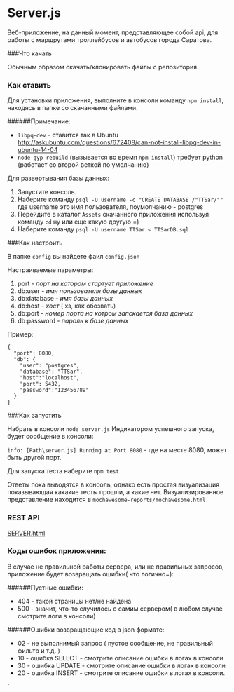 # Server.js
Веб-приложение, на данный момент, представляющее собой api, для работы с маршрутами троллейбусов и автобусов города Саратова.


###Что качать

Обычным образом скачать/клонировать файлы с репозитория.

### Как ставить

Для установки приложения, выполните в консоли команду `npm install`, находясь в папке со скачанными файлами. 

######Примечание:

 * `libpq-dev` -  ставится так в Ubuntu http://askubuntu.com/questions/672408/can-not-install-libpq-dev-in-ubuntu-14-04
 * `node-gyp rebuild` (вызывается во время `npm install`) требует python (работает со второй веткой по умолчанию)
 
 
Для развертывания базы данных:
    
1. Запустите консоль.
2. Наберите команду `psql -U username -c "CREATE DATABASE /"TTSar/""` где username это имя пользователя, поумолчанию - postgres
4. Перейдите в каталог `Assets`  скачанного приложения используя команду `cd` ну или еще какую другую =)
3. Наберите команду `psql -U username TTSar < TTSarDB.sql`

    
###Как настроить

В папке `config` вы найдете фаил `config.json`

 Настраиваемые параметры:
 
  1. port - *порт на котором стартует приложение*
  2. db:user - *имя пользователя базы данных*
  3. db:database - *имя базы данных*
  4. db:host - *хост* ( хз, как обозвать)
  5. db:port - *номер порта на котром запскается база данных*
  6. db:password - *пароль к базе данных*
  
  Пример:

    {
      "port": 8080,
      "db": {
        "user": "postgres",
        "database": "TTSar",
        "host":"localhost",
        "port": 5432,
        "password":"123456789"
      }
    }


###Как запустить
 
Набрать в консоли `node server.js`
Индикатором успешного запуска, будет сообщение в консоли:
 
`info: [Path\server.js] Running at Port 8080`  - где на месте 8080, может быть другой порт.

Для запуска теста наберите `npm test`

Ответы пока выводятся в консоль, однако есть простая визуализация показывающая какакие тесты прошли, а какие нет. Визуализированное представление находится в `mochawesome-reports/mochawesome.html`

### REST API

  [SERVER.html](https://trello-attachments.s3.amazonaws.com/57f3c5c0c09f308ffeecb6aa/57f823bdcb36529411fdd73c/6b710bc9061013e86cd7d9dc31c2b02f/server.html "Ccылка на Trello, пока еще не подправленно содержание, но тестить можно.")


### Коды ошибок приложения:
 
 В случае не правильной работы сервера, или не правильных запросов, приложение будет возвращать ошибки( что логично=):
 
 ######Пустные ошибки:
 * 404 - такой страницы нет/не найдена
 * 500 - значит, что-то случилось с самим сервером( в любом случае смотрите логи в консоли)
 
 ######Ошибки возвращающие код в json формате:
 * 02 - не выполнимый запрос ( пустое сообщение, не правильный фильтр и т.д. )
 * 10 - ошибка SELECT - смотрите описание ошибки в логах в консоли
 * 30 - ошибка UPDATE - смотрите описание ошибки в логах в консоли
 * 20 - ошибка INSERT - смотрите описание ошибки в логах в консоли.

`